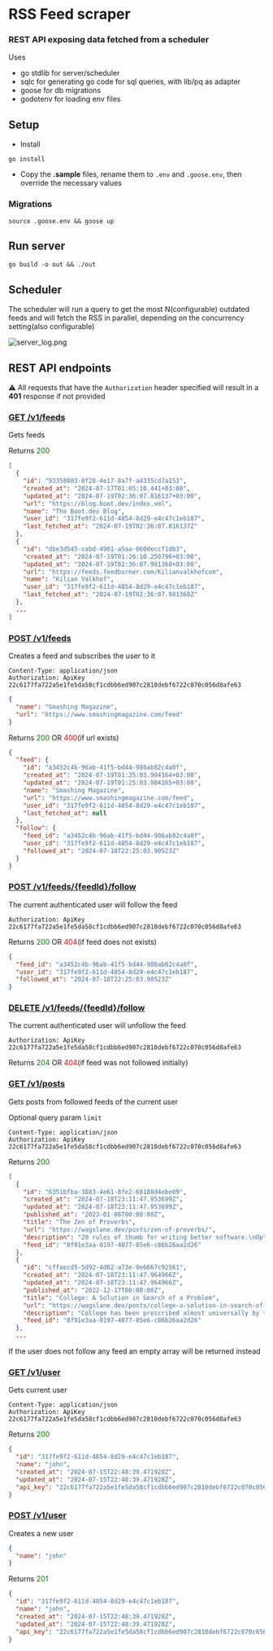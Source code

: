 # RSS Feed scraper

### REST API exposing data fetched from a scheduler

Uses

- go stdlib for server/scheduler
- sqlc for generating go code for sql queries, with lib/pq as adapter
- goose for db migrations
- godotenv for loading env files

## Setup

- Install

`go install`

- Copy the <b>.sample</b> files, rename them to `.env` and `.goose.env`, then override the necessary values

### Migrations

`source .goose.env && goose up`

## Run server

`go build -o out && ./out`

## Scheduler
The scheduler will run a query to get the most N(configurable) outdated feeds and will fetch the RSS in parallel, depending on the concurrency setting(also configurable)

![server_log.png](server_log.png)

## REST API endpoints

⚠️ All requests that have the `Authorization` header specified will result in a <b>401</b> response if not provided

### [GET /v1/feeds](./api/feedRoutes.go)

Gets feeds

Returns <span style="color:green">200

```json
[
  {
    "id": "93358803-8f28-4e17-8a7f-a4335cd7a153",
    "created_at": "2024-07-17T01:05:10.441+03:00",
    "updated_at": "2024-07-19T02:36:07.816137+03:00",
    "url": "https://blog.boot.dev/index.xml",
    "name": "The Boot.dev Blog",
    "user_id": "317fe9f2-611d-4854-8d29-e4c47c1eb187",
    "last_fetched_at": "2024-07-19T02:36:07.816137Z"
  },
  {
    "id": "dbe3d545-cabd-4901-a5aa-060deccf1db3",
    "created_at": "2024-07-19T01:26:10.250796+03:00",
    "updated_at": "2024-07-19T02:36:07.981368+03:00",
    "url": "https://feeds.feedburner.com/Kilianvalkhofcom",
    "name": "Kilian Valkhof",
    "user_id": "317fe9f2-611d-4854-8d29-e4c47c1eb187",
    "last_fetched_at": "2024-07-19T02:36:07.981368Z"
  },
  ...
]
```

### [POST /v1/feeds](./api/feedRoutes.go)

Creates a feed and subscribes the user to it

```http request
Content-Type: application/json
Authorization: ApiKey 22c6177fa722a5e1fe5da58cf1cdbb6ed907c2810debf6722c070c056d8afe63
```

```json 
{
  "name": "Smashing Magazine",
  "url": "https://www.smashingmagazine.com/feed"
}
```

Returns <span style="color:green">200</span> OR <span style="color:red">400</span>(if url exists)

```json
{
  "feed": {
    "id": "a3452c4b-96ab-41f5-bd44-986ab82c4a0f",
    "created_at": "2024-07-19T01:25:03.904164+03:00",
    "updated_at": "2024-07-19T01:25:03.904165+03:00",
    "name": "Smashing Magazine",
    "url": "https://www.smashingmagazine.com/feed",
    "user_id": "317fe9f2-611d-4854-8d29-e4c47c1eb187",
    "last_fetched_at": null
  },
  "follow": {
    "feed_id": "a3452c4b-96ab-41f5-bd44-986ab82c4a0f",
    "user_id": "317fe9f2-611d-4854-8d29-e4c47c1eb187",
    "followed_at": "2024-07-18T22:25:03.90523Z"
  }
}
```

### [POST /v1/feeds/{feedId}/follow](./api/feedRoutes.go)

The current authenticated user will follow the feed

```http request
Authorization: ApiKey 22c6177fa722a5e1fe5da58cf1cdbb6ed907c2810debf6722c070c056d8afe63
```

Returns <span style="color:green">200</span> OR <span style="color:red">404</span>(if feed does not exists)

```json
{
  "feed_id": "a3452c4b-96ab-41f5-bd44-986ab82c4a0f",
  "user_id": "317fe9f2-611d-4854-8d29-e4c47c1eb187",
  "followed_at": "2024-07-18T22:25:03.90523Z"
}
```

### [DELETE /v1/feeds/{feedId}/follow](./api/feedRoutes.go)

The current authenticated user will unfollow the feed

```http request
Authorization: ApiKey 22c6177fa722a5e1fe5da58cf1cdbb6ed907c2810debf6722c070c056d8afe63
```

Returns <span style="color:green">204</span> OR <span style="color:red">404</span>(if feed was not followed initially)

### [GET /v1/posts](./api/postRoutes.go)

Gets posts from followed feeds of the current user

Optional query param `limit`

```http request
Content-Type: application/json
Authorization: ApiKey 22c6177fa722a5e1fe5da58cf1cdbb6ed907c2810debf6722c070c056d8afe63
```

Returns <span style="color:green">200

```json
[
  {
    "id": "6351bfba-3883-4e61-8fe2-68188d4ebe09",
    "created_at": "2024-07-18T23:11:47.953699Z",
    "updated_at": "2024-07-18T23:11:47.953699Z",
    "published_at": "2023-01-08T00:00:00Z",
    "title": "The Zen of Proverbs",
    "url": "https://wagslane.dev/posts/zen-of-proverbs/",
    "description": "20 rules of thumb for writing better software.\nOptimize for simplicity first Write code for humans, not computers Reading is more important than writing Any style is fine, as long as it&rsquo;s black There should be one way to do it, but seriously this time Hide the sharp knives Changing the rules is better than adding exceptions Libraries are better than frameworks Transitive dependencies are a problem Dynamic runtime dependencies are a bigger problem API surface area is a liability Returning early is a good thing Use more plain text Compiler errors are better than runtime errors Runtime errors are better than bugs Tooling is better than documentation Documentation is better than nothing Configuration sucks, but so does convention The cost of building a feature is its smallest cost Types are one honking great idea &ndash; let&rsquo;s do more of those!",
    "feed_id": "8f91e3aa-0197-4077-85e6-c86b26aa2d26"
  },
  {
    "id": "cffaecd5-5d92-4d62-a73e-9e6667c92561",
    "created_at": "2024-07-18T23:11:47.964966Z",
    "updated_at": "2024-07-18T23:11:47.964966Z",
    "published_at": "2022-12-17T00:00:00Z",
    "title": "College: A Solution in Search of a Problem",
    "url": "https://wagslane.dev/posts/college-a-solution-in-search-of-a-problem/",
    "description": "College has been prescribed almost universally by the parents of the last ~40 years as the solution to life&rsquo;s problems. We&rsquo;ve been told it&rsquo;s the way to land a good job and to make more money. But is it?\nI think that most college degrees these days commit a cardinal sin in the business world. College degrees are solutions in search of a problem.\nWhat is a solution in search of a problem?",
    "feed_id": "8f91e3aa-0197-4077-85e6-c86b26aa2d26"
  },
  ...
```

If the user does not follow any feed an empty array will be returned instead

### [GET /v1/user](./api/userRoutes.go)

Gets current user

```http request
Content-Type: application/json
Authorization: ApiKey 22c6177fa722a5e1fe5da58cf1cdbb6ed907c2810debf6722c070c056d8afe63
```

Returns <span style="color:green">200

```json
{
  "id": "317fe9f2-611d-4854-8d29-e4c47c1eb187",
  "name": "john",
  "created_at": "2024-07-15T22:48:39.471928Z",
  "updated_at": "2024-07-15T22:48:39.471928Z",
  "api_key": "22c6177fa722a5e1fe5da58cf1cdbb6ed907c2810debf6722c070c056d8afe63"
}
```

### [POST /v1/user](./api/userRoutes.go)

Creates a new user

```json
{
  "name": "john"
}
```

Returns <span style="color:green">201</span>

```json
{
  "id": "317fe9f2-611d-4854-8d29-e4c47c1eb187",
  "name": "john",
  "created_at": "2024-07-15T22:48:39.471928Z",
  "updated_at": "2024-07-15T22:48:39.471928Z",
  "api_key": "22c6177fa722a5e1fe5da58cf1cdbb6ed907c2810debf6722c070c056d8afe63"
}
```
